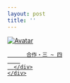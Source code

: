 ```yaml
---
layout: post
title: ''
---
```


<p class="imglist">

<div class="image-container">
  <a href="https://pic.imgdb.cn/item/5e8805ad504f4bcb046c8964.jpg"  data-fancybox="images">
    <img src="https://pic.imgdb.cn/item/5e8805ad504f4bcb046c8999.jpg" alt="Avatar" class="image" />
    <div class="overlay">
      <div class="text">
        
          合作・三 ~ 四
        
      </div>
    </div>
  </a>
</div>






<a href="https://pic.imgdb.cn/item/5e8805ad504f4bcb046c896a.jpg" data-fancybox="images"><img src="" /></a>
<a href="https://pic.imgdb.cn/item/5e8805ad504f4bcb046c896e.jpg" data-fancybox="images"><img src="" /></a>
<a href="https://pic.imgdb.cn/item/5e8805ad504f4bcb046c8972.jpg" data-fancybox="images"><img src="" /></a>
<a href="https://pic.imgdb.cn/item/5e8805ad504f4bcb046c8978.jpg" data-fancybox="images"><img src="" /></a>
<a href="https://pic.imgdb.cn/item/5e8805ad504f4bcb046c897c.jpg" data-fancybox="images"><img src="" /></a>
<a href="https://pic.imgdb.cn/item/5e8805ad504f4bcb046c8980.jpg" data-fancybox="images"><img src="" /></a>
<a href="https://pic.imgdb.cn/item/5e8805ad504f4bcb046c8985.jpg" data-fancybox="images"><img src="" /></a>
<a href="https://pic.imgdb.cn/item/5e8805ad504f4bcb046c898a.jpg" data-fancybox="images"><img src="" /></a>
<a href="https://pic.imgdb.cn/item/5e8805ad504f4bcb046c898d.jpg" data-fancybox="images"><img src="" /></a>
<a href="https://pic.imgdb.cn/item/5e8805ad504f4bcb046c8992.jpg" data-fancybox="images"><img src="" /></a>
<a href="https://pic.imgdb.cn/item/5e8805ad504f4bcb046c8999.jpg" data-fancybox="images"><img src="" /></a>
<a href="https://pic.imgdb.cn/item/5e8805ad504f4bcb046c899c.jpg" data-fancybox="images"><img src="" /></a>
<a href="https://pic.imgdb.cn/item/5e8805ad504f4bcb046c89a4.jpg" data-fancybox="images"><img src="" /></a>
<a href="https://pic.imgdb.cn/item/5e8805ad504f4bcb046c89ab.jpg" data-fancybox="images"><img src="" /></a>
<a href="https://pic.imgdb.cn/item/5e8805ad504f4bcb046c89af.jpg" data-fancybox="images"><img src="" /></a>
<a href="https://pic.imgdb.cn/item/5e8805ad504f4bcb046c89b3.jpg" data-fancybox="images"><img src="" /></a>
<a href="https://pic.imgdb.cn/item/5e8805ad504f4bcb046c89ba.jpg" data-fancybox="images"><img src="" /></a>
<a href="https://pic.imgdb.cn/item/5e8b7cf1504f4bcb0487ee33.jpg" data-fancybox="images"><img src="" /></a>
<a href="https://pic.imgdb.cn/item/5e8b7cf1504f4bcb0487ee35.jpg" data-fancybox="images"><img src="" /></a>
<a href="https://pic.imgdb.cn/item/5e8b7cf1504f4bcb0487ee38.jpg" data-fancybox="images"><img src="" /></a>
<a href="https://pic.imgdb.cn/item/5e8b7cf1504f4bcb0487ee3a.jpg" data-fancybox="images"><img src="" /></a>
<a href="https://pic.imgdb.cn/item/5e8b7cf1504f4bcb0487ee3f.jpg" data-fancybox="images"><img src="" /></a>
<a href="https://pic.imgdb.cn/item/5e8b7cf1504f4bcb0487ee47.jpg" data-fancybox="images"><img src="" /></a>
<a href="https://pic.imgdb.cn/item/5e8b7cf1504f4bcb0487ee4b.jpg" data-fancybox="images"><img src="" /></a>
<a href="https://pic.imgdb.cn/item/5e8b7cf1504f4bcb0487ee50.jpg" data-fancybox="images"><img src="" /></a>
<a href="https://pic.imgdb.cn/item/5e8b7cf1504f4bcb0487ee52.jpg" data-fancybox="images"><img src="" /></a>
<a href="https://pic.imgdb.cn/item/5e8b7cf1504f4bcb0487ee55.jpg" data-fancybox="images"><img src="" /></a>
<a href="https://pic.imgdb.cn/item/5e8b7cf1504f4bcb0487ee5d.jpg" data-fancybox="images"><img src="" /></a>
<a href="https://pic.imgdb.cn/item/5e8b7cf1504f4bcb0487ee5f.jpg" data-fancybox="images"><img src="" /></a>
<a href="https://pic.imgdb.cn/item/5e8b7cf1504f4bcb0487ee64.jpg" data-fancybox="images"><img src="" /></a>
<a href="https://pic.imgdb.cn/item/5e8b7cf1504f4bcb0487ee66.jpg" data-fancybox="images"><img src="" /></a>
<a href="https://pic.imgdb.cn/item/5e8b7cf1504f4bcb0487ee6e.jpg" data-fancybox="images"><img src="" /></a>
<a href="https://pic.imgdb.cn/item/5e8b7cf1504f4bcb0487ee71.jpg" data-fancybox="images"><img src="" /></a>
<a href="https://pic.imgdb.cn/item/5e8b7cf1504f4bcb0487ee74.jpg" data-fancybox="images"><img src="" /></a>
<a href="https://pic.imgdb.cn/item/5e8b7cf1504f4bcb0487ee79.jpg" data-fancybox="images"><img src="" /></a>


</p>
